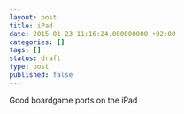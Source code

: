 ```yaml
---
layout: post
title: iPad
date: 2015-01-23 11:16:24.000000000 +02:00
categories: []
tags: []
status: draft
type: post
published: false
---
```


Good boardgame ports on the iPad
